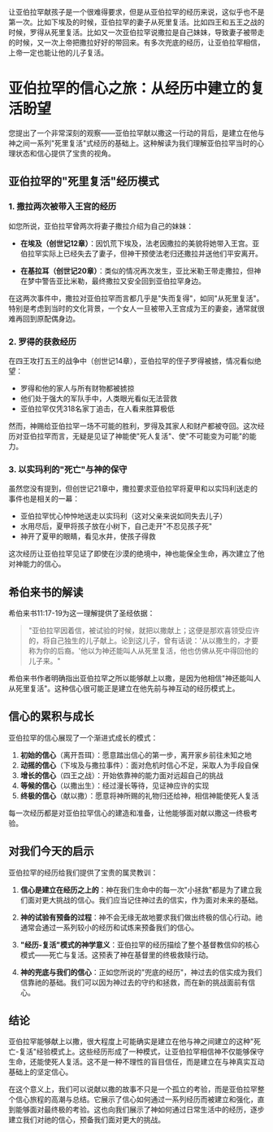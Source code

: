 让亚伯拉罕献孩子是一个很难得要求，但是从亚伯拉罕的经历来说，这似乎也不是第一次。比如下埃及的时候，亚伯拉罕的妻子从死里复活。比如四王和五王之战的时候，罗得从死里复活。比如又一次亚伯拉罕说撒拉是自己妹妹，导致妻子被带走的时候，又一次上帝把撒拉好好的带回来。有多次兜底的经历，让亚伯拉罕相信，上帝一定也能让他的儿子复活。
# 亚伯拉罕的信心之旅：从经历中建立的复活盼望


您提出了一个非常深刻的观察——亚伯拉罕献以撒这一行动的背后，是建立在他与神之间一系列"死里复活"式经历的基础上。这种解读为我们理解亚伯拉罕当时的心理状态和信心提供了宝贵的视角。

## 亚伯拉罕的"死里复活"经历模式

### 1. 撒拉两次被带入王宫的经历

如您所说，亚伯拉罕曾两次将妻子撒拉介绍为自己的妹妹：

- **在埃及（创世记12章）**：因饥荒下埃及，法老因撒拉的美貌将她带入王宫。亚伯拉罕实际上已经失去了妻子，但神干预使法老归还撒拉并送他们平安离开。
    
- **在基拉耳（创世记20章）**：类似的情况再次发生，亚比米勒王带走撒拉，但神在梦中警告亚比米勒，最终撒拉又安全回到亚伯拉罕身边。
    

在这两次事件中，撒拉对亚伯拉罕而言都几乎是"失而复得"，如同"从死里复活"。特别是考虑到当时的文化背景，一个女人一旦被带入王宫成为王的妻妾，通常就很难再回到原配偶身边。

### 2. 罗得的获救经历

在四王攻打五王的战争中（创世记14章），亚伯拉罕的侄子罗得被掳，情况看似绝望：

- 罗得和他的家人与所有财物都被掳掠
- 他们处于强大的军队手中，人类眼光看似无法营救
- 亚伯拉罕仅凭318名家丁追击，在人看来胜算极低

然而，神赐给亚伯拉罕一场不可能的胜利，罗得及其家人和财产都被夺回。这次经历对亚伯拉罕而言，无疑是见证了神能使"死人复活"、使"不可能变为可能"的能力。

### 3. 以实玛利的"死亡"与神的保守

虽然您没有提到，但创世记21章中，撒拉要求亚伯拉罕将夏甲和以实玛利送走的事件也是相关的一幕：

- 亚伯拉罕忧心忡忡地送走以实玛利（这对父亲来说如同失去儿子）
- 水用尽后，夏甲将孩子放在小树下，自己走开"不忍见孩子死"
- 神开了夏甲的眼睛，看见水井，使孩子得救

这次经历让亚伯拉罕见证了即使在沙漠的绝境中，神也能保全生命，再次建立了他对神能力的信心。

## 希伯来书的解读

希伯来书11:17-19为这一理解提供了圣经依据：

> "亚伯拉罕因着信，被试验的时候，就把以撒献上；这便是那欢喜领受应许的，将自己独生的儿子献上。论到这儿子，曾有话说：'从以撒生的，才要称为你的后裔。'他以为神还能叫人从死里复活，他也仿佛从死中得回他的儿子来。"

希伯来书作者明确指出亚伯拉罕之所以能够献上以撒，是因为他相信"神还能叫人从死里复活"。这种信心很可能正是建立在他先前与神互动的经历模式上。

## 信心的累积与成长

亚伯拉罕的信心展现了一个渐进式成长的模式：

1. **初始的信心**（离开吾珥）：愿意踏出信心的第一步，离开家乡前往未知之地
2. **动摇的信心**（下埃及与撒拉事件）：面对危机时信心不足，采取人为手段自保
3. **增长的信心**（四王之战）：开始依靠神的能力面对远超自己的挑战
4. **等候的信心**（以撒出生）：经过漫长等待，见证神应许的实现
5. **终极的信心**（献以撒）：愿意将神所赐的礼物归还给神，相信神能使死人复活

每一次经历都是对亚伯拉罕信心的建造和准备，让他能够面对献以撒这一终极考验。

## 对我们今天的启示

亚伯拉罕的经历给我们提供了宝贵的属灵教训：

1. **信心是建立在经历之上的**：神在我们生命中的每一次"小拯救"都是为了建立我们面对更大挑战的信心。我们应当记住神过去的信实，作为面对未来的基础。
    
2. **神的试验有预备的过程**：神不会无缘无故地要求我们做出终极的信心行动。祂通常会通过一系列较小的经历和试炼来预备我们的信心。
    
3. **"经历-复活"模式的神学意义**：亚伯拉罕的经历描绘了整个基督教信仰的核心模式——死亡与复活。这预表了神在基督里的终极救赎行动。
    
4. **神的兜底与我们的信心**：正如您所说的"兜底的经历"，神过去的信实成为我们信靠祂的基础。我们可以因为神过去的守约和拯救，而在新的挑战面前有信心。
    

## 结论

亚伯拉罕能够献上以撒，很大程度上可能确实是建立在他与神之间建立的这种"死亡-复活"经验模式上。这些经历形成了一种模式，让亚伯拉罕相信神不仅能够保守生命，还能使死人复活。这不是一种不理性的盲目信任，而是建立在与神真实互动基础上的坚定信心。

在这个意义上，我们可以说献以撒的故事不只是一个孤立的考验，而是亚伯拉罕整个信心旅程的高潮与总结。它展示了信心如何通过一系列经历而被建立和强化，直到能够面对最终极的考验。这也向我们展示了神如何通过日常生活中的经历，逐步建立我们对祂的信心，预备我们面对更大的挑战。